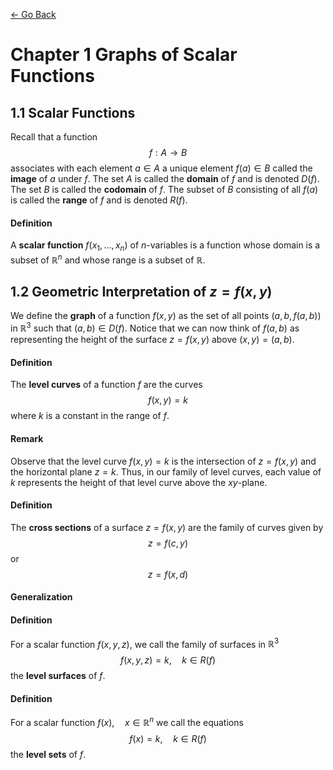 [<- Go Back](http://tonyli.tk/)

# Chapter 1 Graphs of Scalar Functions

## 1.1 Scalar Functions

Recall that a function
$$f:A\rightarrow B$$
associates with each element $a\in A$ a unique element $f(a)\in B$ called the **image** of $a$ under $f$. The set $A$ is called the **domain** of $f$ and is denoted $D(f)$. The set $B$ is called the **codomain** of $f$. The subset of $B$ consisting of all $f(a)$ is called the **range** of $f$ and is denoted $R(f)$.

#### Definition
A **scalar function** $f(x_1,...,x_n)$ of $n$-variables is a function whose domain is a subset of $\mathbb{R}^n$ and whose range is a subset of $\mathbb{R}$.

## 1.2 Geometric Interpretation of $z=f(x,y)$

We define the **graph** of a function $f(x,y)$ as the set of all points $(a,b,f(a,b))$ in $\mathbb{R}^3$ such that $(a,b)\in D(f)$. Notice that we can now think of $f(a,b)$ as representing the height of the surface $z=f(x,y)$ above $(x,y)=(a,b)$.

#### Definition
The **level curves** of a function $f$ are the curves
$$f(x,y)=k$$
where $k$ is a constant in the range of $f$.

#### Remark
Observe that the level curve $f(x,y)=k$ is the intersection of $z=f(x,y)$ and the horizontal plane $z=k$. Thus, in our family of level curves, each value of $k$ represents the height of that level curve above the $xy$-plane.

#### Definition
The **cross sections** of a surface $z=f(x,y)$ are the family of curves given by
$$z=f(c,y)$$ or $$z=f(x,d)$$

#### Generalization

#### Definition
For a scalar function $f(x,y,z)$, we call the family of surfaces in $\mathbb{R}^3$
$$f(x,y,z)=k, \quad k\in R(f)$$
the **level surfaces** of $f$.

#### Definition
For a scalar function $f(x), \quad x\in \mathbb{R}^n$ we call the equations
$$f(x)=k, \quad k\in R(f)$$
the **level sets** of $f$.